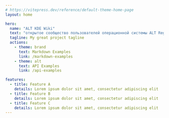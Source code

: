 ```yaml
---
# https://vitepress.dev/reference/default-theme-home-page
layout: home

hero:
  name: "ALT KDE Wiki"
  text: "открытое сообщество пользователей операционной системы ALT Regular KDE"
  tagline: My great project tagline
  actions:
    - theme: brand
      text: Markdown Examples
      link: /markdown-examples
    - theme: alt
      text: API Examples
      link: /api-examples

features:
  - title: Feature A
    details: Lorem ipsum dolor sit amet, consectetur adipiscing elit
  - title: Feature B
    details: Lorem ipsum dolor sit amet, consectetur adipiscing elit
  - title: Feature C
    details: Lorem ipsum dolor sit amet, consectetur adipiscing elit
---
```


